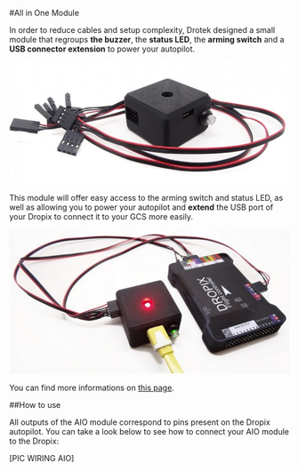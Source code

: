 #All in One Module

In order to reduce cables and setup complexity, Drotek designed a small module that regroups **the buzzer**, the **status LED**, the **arming switch** and a **USB connector extension** to power your autopilot.

<p align="center">
  <img src="./images/aio.jpg?raw=true" alt="AIO Module"/>
</p>

This module will offer easy access to the arming switch and status LED, as well as allowing you to power your autopilot and **extend** the USB port of your Dropix to connect it to your GCS more easily. 

<p align="center">
  <img src="./images/aiocon.jpg?raw=true" alt="AIO Module Connected"/>
</p>

You can find more informations on [this page](https://drotek.com/shop/en/home/756-all-in-one-module.html).

##How to use

All outputs of the AIO module correspond to pins present on the Dropix autopilot. You can take a look below to see how to connect your AIO module to the Dropix:

[PIC WIRING AIO] 